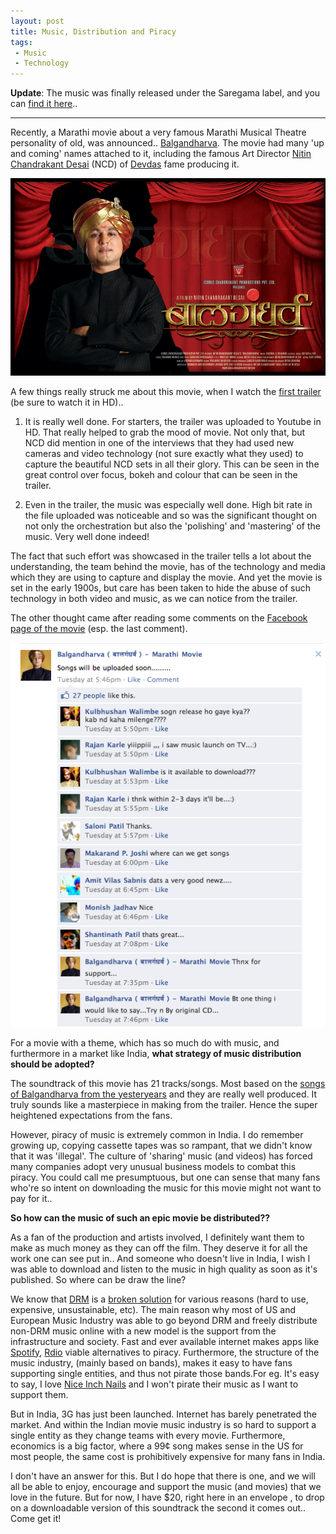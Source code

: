 ```yaml
---
layout: post
title: Music, Distribution and Piracy
tags:
 - Music
 - Technology
---
```


**Update**: The music was finally released under the Saregama label, and you can [find it here][0]..

--------

Recently, a Marathi movie about a very famous Marathi Musical Theatre personality of old, was announced.. [Balgandharva][1]. The movie had many 'up and coming' names attached to it, including the famous Art Director [Nitin Chandrakant Desai][2] (NCD) of [Devdas][3] fame producing it.

[![](../images/2011/04/photo_gallery_images_1.jpg)][4]

A few things really struck me about this movie, when I watch the [first trailer][5] (be sure to watch it in HD)..

1. It is really well done. For starters, the trailer was uploaded to Youtube in HD. That really helped to grab the mood of movie. Not only that, but NCD did mention in one of the interviews that they had used new cameras and video technology (not sure exactly what they used) to capture the beautiful NCD sets in all their glory. This can be seen in the great control over focus, bokeh and colour that can be seen in the trailer.

2. Even in the trailer, the music was especially well done. High bit rate in the file uploaded was noticeable and so was the significant thought on not only the orchestration but also the 'polishing' and 'mastering' of the music. Very well done indeed!

The fact that such effort was showcased in the trailer tells a lot about the understanding, the team behind the movie, has of the technology and media which they are using to capture and display the movie. And yet the movie is set in the early 1900s, but care has been taken to hide the abuse of such technology in both video and music, as we can notice from the trailer.

The other thought came after reading some comments on the [Facebook page of the movie][6] (esp. the last comment).

[![](../images/2011/04/Screen-shot-2011-04-28-at-11.16.10-AM.png)][7]

For a movie with a theme, which has so much do with music, and furthermore in a market like India, **what strategy of music distribution should be adopted?**

The soundtrack of this movie has 21 tracks/songs. Most based on the [songs of Balgandharva from the yesteryears][8] and they are really well produced. It truly sounds like a masterpiece in making from the trailer. Hence the super heightened expectations from the fans.

However, piracy of music is extremely common in India. I do remember growing up, copying cassette tapes was so rampant, that we didn't know that it was 'illegal'. The culture of 'sharing' music (and videos) has forced many companies adopt very unusual business models to combat this piracy. You could call me presumptuous, but one can sense that many fans who're so intent on downloading the music for this movie might not want to pay for it..

**So how can the music of such an epic movie be distributed??**

As a fan of the production and artists involved, I definitely want them to make as much money as they can off the film. They deserve it for all the work one can see put in.. And someone who doesn't live in India, I wish I was able to download and listen to the music in high quality as soon as it's published. So where can be draw the line?

We know that [DRM][9] is a [broken solution][10] for various reasons (hard to use, expensive, unsustainable, etc). The main reason why most of US and European Music Industry was able to go beyond DRM and freely distribute non-DRM music online with a new model is the support from the infrastructure and society. Fast and ever available internet makes apps like [Spotify][11], [Rdio][12] viable alternatives to piracy. Furthermore, the structure of the music industry, (mainly based on bands), makes it easy to have fans supporting single entities, and thus not pirate those bands.For eg. It's easy to say, I love [Nice Inch Nails][13] and I won't pirate their music as I want to support them.

But in India, 3G has just been launched. Internet has barely penetrated the market. And within the Indian movie music industry is so hard to support a single entity as they change teams with every movie. Furthermore, economics is a big factor, where a 99¢ song makes sense in the US for most people, the same cost is prohibitively expensive for many fans in India.

I don't have an answer for this. But I do hope that there is one, and we will all be able to enjoy, encourage and support the music (and movies) that we love in the future. But for now, I have $20, right here in an envelope , to drop on a downloadable version of this soundtrack the second it comes out.. Come get it!



[0]: http://www.saregama.com/portal/pages/music.jsp?previousRequestUrl=film?mode=get_album_info%26albumId=190770
[1]: http://en.wikipedia.org/wiki/Bal_Gandharva
[2]: http://en.wikipedia.org/wiki/Nitin_Chandrakant_Desai
[3]: http://en.wikipedia.org/wiki/Devdas_(2002_film)
[4]: ../images/2011/04/photo_gallery_images_1.jpg
[5]: http://www.youtube.com/watch?v=CyQxlzWS3Jc&hd=1
[6]: https://www.facebook.com/pages/Balgandharva-%E0%A4%AC%E0%A4%BE%E0%A4%B2%E0%A4%97%E0%A4%82%E0%A4%A7%E0%A4%B0%E0%A5%8D%E0%A4%B5-Marathi-Movie/172188729473450
[7]: ../images/2011/04/Screen-shot-2011-04-28-at-11.16.10-AM.png
[8]: http://courses.nus.edu.sg/course/ellpatke/Miscellany/bal%20gandharva.htm
[9]: http://en.wikipedia.org/wiki/Digital_rights_management
[10]: http://bradcolbow.com/archive/view/the_brads_why_drm_doesnt_work/?p=205
[11]: http://www.spotify.com
[12]: http://www.rdio.com
[13]: http://nin.com/
